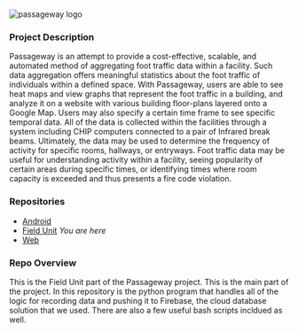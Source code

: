 # 
![passageway logo](https://dl2.pushbulletusercontent.com/KbQ1LfBQ4PvfBj4LmbcYmXDPBHlTsnHR/Passageway.png)

### Project Description
Passageway is an attempt to provide a cost-effective, scalable, and automated method of aggregating foot traffic data within a facility. Such data aggregation offers meaningful statistics about the foot traffic of individuals within a defined space. With Passageway, users are able to see heat maps and view graphs that represent the foot traffic in a building, and analyze it on a website with various building floor-plans layered onto a Google Map. Users may also specify a certain time frame to see specific temporal data. All of the data is collected within the facilities through a system including CHIP computers connected to a pair of Infrared break beams. Ultimately, the data may be used to determine the frequency of activity for specific rooms, hallways, or entryways. Foot traffic data may be useful for understanding activity within a facility, seeing popularity of certain areas during specific times, or identifying times where room capacity is exceeded and thus presents a fire code violation.

### Repositories

 - [Android](https://github.com/Passageway/PassagewayAndroid) 
 - [Field Unit](https://github.com/Passageway/PassagewayFieldUnit) *You are here*
 - [Web](https://github.com/Passageway/PassagewayWeb)

### Repo Overview
This is the Field Unit part of the Passageway project. This is the main part of the project. In this repository is the python program that handles all of the logic for recording data and pushing it to Firebase, the cloud database solution that we used. There are also a few useful bash scripts incldued as well.
